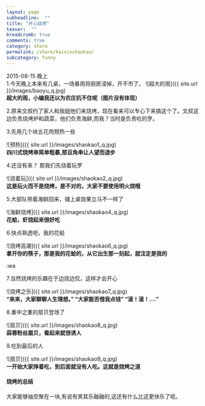 ```yaml
---
layout: page
subheadline:  ""
title: "开心烧烤" 
teaser:  "" 
breadcrumb: true
comments: true 
category: share 
permalink: /share/kaixinshaokao/
subcategory: funny
---
```


2015-08-15 晚上 <br/>
1.今天晚上本来有几桌，一场暴雨将厨房浸掉，开不市了。
![超大的雨]({{ site.url }}/images/baoyu_q.jpg)
<br/>
**超大的雨，小编我还以为农庄抗不住呢（图片没有体现）**

2.原来文叔约了家人和我姐他们来烧烤，现在看来可以专心下来搞这个了。文叔这边负责烧烤炉和蔬菜，他们负责海鲜,而我？当时是负责吃的罗。
<br/>

3.先用几个块五花肉预热一些

![预热]({{ site.url }}/images/shaokao1_q.jpg)
<br/>
**四川式烧烤串简单粗暴,那豆角串让人望而退步**

4.还没有来？ 那我们先烧着玩罗  

![烧着玩]({{ site.url }}/images/shaokao2_q.jpg)
<br/>
**这是玩火而不是烧烤，是不对的，大家不要使用明火烧哦**

5.大部队带着海鲜回来，铺上桌效果立马不一样了 

![海鲜烧烤]({{ site.url }}/images/shaokao4_q.jpg)
<br/>
**花蛤，虾烧起来很好吃**



6.快点熟透吧，我的花蛤 

![烧烤高潮]({{ site.url }}/images/shaokao6_q.jpg)
<br/>
**拿开你的筷子，那是我的花蛤的，从它出生那一刻起，就注定是我的**

:wa

7.当然烧烤的乐趣在于边烧边侃，这样才会开心

![烧烤之乐]({{ site.url }}/images/shaokao7_q.jpg)
<br/>
**“来来，大家聊聊人生理想。” “大家能否借我点钱” “滚！滚！....”**

8.重中之重的扇贝登场了 

![扇贝]({{ site.url }}/images/shaokao8_q.jpg)
<br/>
**蒜蓉粉丝扇贝，看起来就很诱人**

9.吃到最后的人 

![扇贝]({{ site.url }}/images/shaokao9_q.jpg)
<br/>
**一开始大家挣着吃，到后面就没有人吃。这就是烧烤之道**


#### 烧烤的总结 

大家能够抽空聚在一块,有说有笑其乐融融的,这还有什么比这更快乐了呢。
